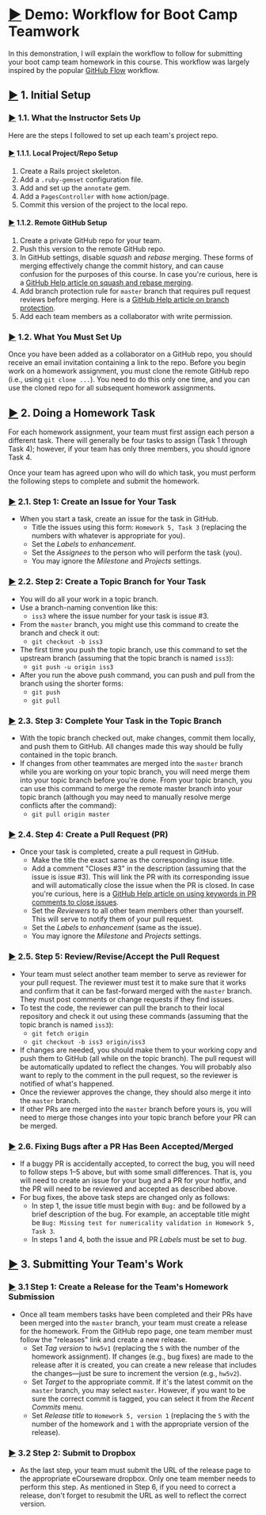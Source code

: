 # [▶️](https://www.youtube.com/watch?v=W-EUZbOLsdQ&t=0s&list=PL0s90BggiDzzsLwhp49qf6brCsvUkLUmT&index=2) Demo: Workflow for Boot Camp Teamwork

In this demonstration, I will explain the workflow to follow for submitting your boot camp team homework in this course. This workflow was largely inspired by the popular [GitHub Flow](https://guides.github.com/introduction/flow/) workflow.

## [▶️](https://www.youtube.com/watch?v=W-EUZbOLsdQ&t=28s&list=PL0s90BggiDzzsLwhp49qf6brCsvUkLUmT&index=2) 1. Initial Setup

### [▶️](https://www.youtube.com/watch?v=W-EUZbOLsdQ&t=39s&list=PL0s90BggiDzzsLwhp49qf6brCsvUkLUmT&index=2) 1.1. What the Instructor Sets Up

Here are the steps I followed to set up each team's project repo.

#### [▶️](https://www.youtube.com/watch?v=W-EUZbOLsdQ&t=51s&list=PL0s90BggiDzzsLwhp49qf6brCsvUkLUmT&index=2) 1.1.1. Local Project/Repo Setup

1. Create a Rails project skeleton.
1. Add a `.ruby-gemset` configuration file.
1. Add and set up the `annotate` gem.
1. Add a `PagesController` with `home` action/page.
1. Commit this version of the project to the local repo.

#### [▶️](https://www.youtube.com/watch?v=yYsCbHcKqz8&t=0s&list=PL0s90BggiDzzsLwhp49qf6brCsvUkLUmT&index=3) 1.1.2. Remote GitHub Setup

1. Create a private GitHub repo for your team.
1. Push this version to the remote GitHub repo.
1. In GitHub settings, disable _squash_ and _rebase_ merging. These forms of merging effectively change the commit history, and can cause confusion for the purposes of this course. In case you're curious, here is a [GitHub Help article on squash and rebase merging](https://help.github.com/articles/about-pull-request-merges/).
1. Add branch protection rule for `master` branch that requires pull request reviews before merging. Here is a [GitHub Help article on branch protection](https://help.github.com/articles/configuring-protected-branches/).
1. Add each team members as a collaborator with write permission.

### [▶️](https://www.youtube.com/watch?v=k8xpklP-aI4&t=0s&list=PL0s90BggiDzzsLwhp49qf6brCsvUkLUmT&index=4) 1.2. What You Must Set Up

Once you have been added as a collaborator on a GitHub repo, you should receive an email invitation containing a link to the repo. Before you begin work on a homework assignment, you must clone the remote GitHub repo (i.e., using `git clone ...`). You need to do this only one time, and you can use the cloned repo for all subsequent homework assignments.

## [▶️](https://www.youtube.com/watch?v=9rmeKwWY7WU&t=0s&list=PL0s90BggiDzzsLwhp49qf6brCsvUkLUmT&index=5) 2. Doing a Homework Task

For each homework assignment, your team must first assign each person a different task. There will generally be four tasks to assign (Task 1 through Task 4); however, if your team has only three members, you should ignore Task 4.

Once your team has agreed upon who will do which task, you must perform the following steps to complete and submit the homework.

### [▶️](https://www.youtube.com/watch?v=9rmeKwWY7WU&t=28s&list=PL0s90BggiDzzsLwhp49qf6brCsvUkLUmT&index=5) 2.1. Step 1: Create an Issue for Your Task

- When you start a task, create an issue for the task in GitHub.
  - Title the issues using this form: `Homework 5, Task 3` (replacing the numbers with whatever is appropriate for you).
  - Set the _Labels_ to _enhancement_.
  - Set the _Assignees_ to the person who will perform the task (you).
  - You may ignore the _Milestone_ and _Projects_ settings.

### [▶️](https://www.youtube.com/watch?v=4Jewh3hGyrY&t=0s&list=PL0s90BggiDzzsLwhp49qf6brCsvUkLUmT&index=6) 2.2. Step 2: Create a Topic Branch for Your Task

- You will do all your work in a topic branch.
- Use a branch-naming convention like this:
  - `iss3` where the issue number for your task is issue #3.
- From the `master` branch, you might use this command to create the branch and check it out:
  - `git checkout -b iss3`
- The first time you push the topic branch, use this command to set the upstream branch (assuming that the topic branch is named `iss3`):
  - `git push -u origin iss3`
- After you run the above push command, you can push and pull from the branch using the shorter forms:
  - `git push`
  - `git pull`

### [▶️](https://www.youtube.com/watch?v=-sHk1LA-s7M&t=0s&list=PL0s90BggiDzzsLwhp49qf6brCsvUkLUmT&index=7) 2.3. Step 3: Complete Your Task in the Topic Branch

- With the topic branch checked out, make changes, commit them locally, and push them to GitHub. All changes made this way should be fully contained in the topic branch.
- If changes from other teammates are merged into the `master` branch while you are working on your topic branch, you will need merge them into your topic branch before you're done. From your topic branch, you can use this command to merge the remote master branch into your topic branch (although you may need to manually resolve merge conflicts after the command):
  - `git pull origin master`

### [▶️](https://www.youtube.com/watch?v=F2vIlYPUlSc&t=0s&list=PL0s90BggiDzzsLwhp49qf6brCsvUkLUmT&index=8) 2.4. Step 4: Create a Pull Request (PR)

- Once your task is completed, create a pull request in GitHub.
  - Make the title the exact same as the corresponding issue title.
  - Add a comment "Closes #3" in the description (assuming that the issue is issue #3). This will link the PR with its corresponding issue and will automatically close the issue when the PR is closed. In case you're curious, here is a [GitHub Help article on using keywords in PR comments to close issues](https://help.github.com/articles/closing-issues-using-keywords/).
  - Set the _Reviewers_ to all other team members other than yourself. This will serve to notify them of your pull request.
  - Set the _Labels_ to _enhancement_ (same as the issue).
  - You may ignore the _Milestone_ and _Projects_ settings.

### [▶️](https://www.youtube.com/watch?v=I39HubC7qkw&t=0s&list=PL0s90BggiDzzsLwhp49qf6brCsvUkLUmT&index=9) 2.5. Step 5: Review/Revise/Accept the Pull Request

- Your team must select another team member to serve as reviewer for your pull request. The reviewer must test it to make sure that it works and confirm that it can be fast-forward merged with the `master` branch. They must post comments or change requests if they find issues.
- To test the code, the reviewer can pull the branch to their local repository and check it out using these commands (assuming that the topic branch is named `iss3`):
  - `git fetch origin`
  - `git checkout -b iss3 origin/iss3`
- If changes are needed, you should make them to your working copy and push them to GitHub (all while on the topic branch). The pull request will be automatically updated to reflect the changes. You will probably also want to reply to the comment in the pull request, so the reviewer is notified of what's happened.
- Once the reviewer approves the change, they should also merge it into the `master` branch.
- If other PRs are merged into the `master` branch before yours is, you will need to merge those changes into your topic branch before your PR can be merged.

### [▶️](https://www.youtube.com/watch?v=CCW-bz9vq3o&t=0s&index=10&list=PL0s90BggiDzzsLwhp49qf6brCsvUkLUmT) 2.6. Fixing Bugs after a PR Has Been Accepted/Merged

- If a buggy PR is accidentally accepted, to correct the bug, you will need to follow steps 1–5 above, but with some small differences. That is, you will need to create an issue for your bug and a PR for your hotfix, and the PR will need to be reviewed and accepted as described above.
- For bug fixes, the above task steps are changed only as follows:
  - In step 1, the issue title must begin with `Bug:` and be followed by a brief description of the bug. For example, an acceptable title might be `Bug: Missing test for numericality validation in Homework 5, Task 3`.
  - In steps 1 and 4, both the issue and PR _Labels_ must be set to _bug_.

## [▶️](https://www.youtube.com/watch?v=Wi0cn2qeFYg&t=0s&index=11&list=PL0s90BggiDzzsLwhp49qf6brCsvUkLUmT) 3. Submitting Your Team's Work

### [▶️](https://www.youtube.com/watch?v=Wi0cn2qeFYg&t=21s&index=11&list=PL0s90BggiDzzsLwhp49qf6brCsvUkLUmT) 3.1 Step 1: Create a Release for the Team's Homework Submission

- Once all team members tasks have been completed and their PRs have been merged into the `master` branch, your team must create a release for the homework. From the GitHub repo page, one team member must follow the "releases" link and create a new release.
  - Set _Tag version_ to `hw5v1` (replacing the `5` with the number of the homework assignment). If changes (e.g., bug fixes) are made to the release after it is created, you can create a new release that includes the changes—just be sure to increment the version (e.g., `hw5v2`).
  - Set _Target_ to the appropriate commit. If it's the latest commit on the `master` branch, you may select `master`. However, if you want to be sure the correct commit is tagged, you can select it from the _Recent Commits_ menu.
  - Set _Release title_ to `Homework 5, version 1` (replacing the `5` with the number of the homework and `1` with the appropriate version of the release).

### [▶️](https://www.youtube.com/watch?v=Wi0cn2qeFYg&t=3m36s&index=11&list=PL0s90BggiDzzsLwhp49qf6brCsvUkLUmT) 3.2 Step 2: Submit to Dropbox

- As the last step, your team must submit the URL of the release page to the appropriate eCourseware dropbox. Only one team member needs to perform this step. As mentioned in Step 6, if you need to correct a release, don't forget to resubmit the URL as well to reflect the correct version.
